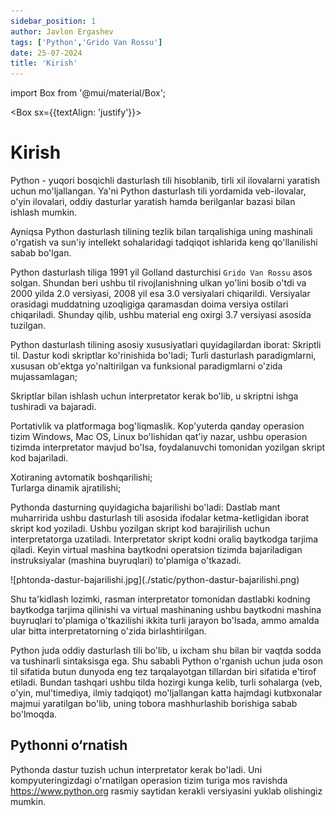 ```yaml
---
sidebar_position: 1
author: Javlon Ergashev
tags: ['Python','Grido Van Rossu']
date: 25-07-2024
title: 'Kirish'
---
```


import Box from '@mui/material/Box';

<Box sx={{textAlign: 'justify'}}>

# Kirish
Python - yuqori bosqichli dasturlash tili hisoblanib, tirli xil ilovalarni yaratish
uchun mo'ljallangan. Ya'ni Python dasturlash tili yordamida veb-ilovalar, o'yin
ilovalari, oddiy dasturlar yaratish hamda berilganlar bazasi bilan
ishlash mumkin.  

Ayniqsa Python dasturlash tilining tezlik bilan tarqalishiga uning
mashinali o'rgatish va sun'iy intellekt sohalaridagi tadqiqot ishlarida keng
qo'llanilishi sabab bo'lgan.

Python dasturlash tiliga 1991 yil Golland dasturchisi `Grido Van Rossu` asos
solgan. Shundan beri ushbu til rivojlanishning ulkan yo'lini bosib o'tdi va 2000
yilda 2.0 versiyasi, 2008 yil esa 3.0 versiyalari chiqarildi. Versiyalar orasidagi
muddatning uzoqligiga qaramasdan doima versiya ostilari chiqariladi. Shunday
qilib, ushbu material eng oxirgi 3.7 versiyasi asosida tuzilgan.

Python dasturlash tilining asosiy xususiyatlari quyidagilardan iborat:
Skriptli til. Dastur kodi skriptlar ko'rinishida bo'ladi;
Turli dasturlash paradigmlarni, xususan ob'ektga yo'naltirilgan va funksional
paradigmlarni o'zida mujassamlagan;


Skriptlar bilan ishlash uchun interpretator kerak bo'lib, u skriptni ishga
tushiradi va bajaradi.


Portativlik va platformaga bog'liqmaslik. Kop'yuterda qanday operasion tizim
Windows, Mac OS, Linux bo'lishidan qat'iy nazar, ushbu operasion tizimda
interpretator mavjud bo'lsa, foydalanuvchi tomonidan yozilgan skript kod
bajariladi.

Xotiraning avtomatik boshqarilishi;  
Turlarga dinamik ajratilishi;  

Pythonda dasturning quyidagicha bajarilishi bo'ladi:
Dastlab mant muharririda ushbu dasturlash tili asosida ifodalar ketma-ketligidan iborat skript
kod yoziladi. Ushbu yozilgan skript kod barajirilish uchun interpretatorga uzatiladi.
Interpretator skript kodni oraliq baytkodga tarjima qiladi. Keyin virtual mashina baytkodni operatsion 
tizimda bajariladigan instruksiyalar (mashina buyruqlari) to'plamiga o'tkazadi.

<div style={{textAlign: 'center'}}>
    ![phtonda-dastur-bajarilishi.jpg](./static/python-dastur-bajarilishi.png)
</div>

Shu ta'kidlash lozimki, rasman interpretator tomonidan dastlabki kodning
baytkodga tarjima qilinishi va virtual mashinaning ushbu baytkodni mashina
buyruqlari to'plamiga o'tkazilishi ikkita turli jarayon bo'lsada, ammo amalda ular
bitta interpretatorning o'zida birlashtirilgan.

Python juda oddiy dasturlash tili bo'lib, u ixcham shu bilan bir vaqtda sodda
va tushinarli sintaksisga ega. Shu sababli Python o'rganish uchun juda oson til
sifatida butun dunyoda eng tez tarqalayotgan tillardan biri sifatida e'tirof etiladi.
Bundan tashqari ushbu tilda hozirgi kunga kelib, turli sohalarga (veb, o'yin,
mul'timediya, ilmiy tadqiqot) mo'ljallangan katta hajmdagi kutbxonalar majmui
yaratilgan bo'lib, uning tobora mashhurlashib borishiga sabab bo'lmoqda.

## Pythonni o‘rnatish
Pythonda dastur tuzish uchun interpretator kerak
bo'ladi. Uni kompyuteringizdagi o'rnatilgan operasion tizim turiga mos ravishda
https://www.python.org rasmiy saytidan kerakli versiyasini yuklab olishingiz
mumkin.
</Box>
